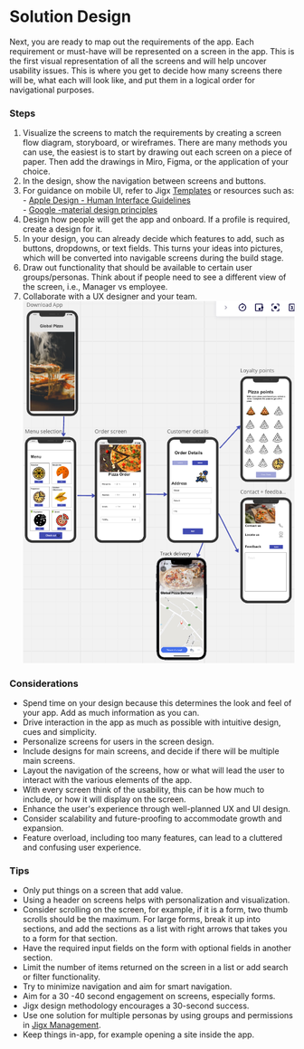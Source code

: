 # Solution Design

Next, you are ready to map out the requirements of the app. Each requirement or must-have will be represented on a screen in the app. This is the first visual representation of all the screens and will help uncover usability issues. This is where you get to decide how many screens there will be, what each will look like, and put them in a logical order for navigational purposes.

### Steps

1. Visualize the screens to match the requirements by creating a screen flow diagram, storyboard, or wireframes. There are many methods you can use, the easiest is to start by drawing out each screen on a piece of paper. Then add the drawings in Miro, Figma, or the application of your choice.
2. In the design, show the navigation between screens and buttons.
3. For guidance on mobile UI, refer to Jigx [Templates](../../building-apps-with-jigx/ui/jigs-_screens_/jig-templates.md) or resources such as: \
   \- [Apple Design - Human Interface Guidelines](https://developer.apple.com/design/human-interface-guidelines) \
   \- [Google -material design principles](https://m2.material.io/design/introduction)
4. Design how people will get the app and onboard. If a profile is required, create a design for it.
5. In your design, you can already decide which features to add, such as buttons, dropdowns, or text fields. This turns your ideas into pictures, which will be converted into navigable screens during the build stage.
6. Draw out functionality that should be available to certain user groups/personas. Think about if people need to see a different view of the screen, i.e., Manager vs employee.
7. Collaborate with a UX designer and your team. \
   ![](../../.gitbook/assets/PizzaAppScreen.png)

### Considerations

* Spend time on your design because this determines the look and feel of your app. Add as much information as you can.
* Drive interaction in the app as much as possible with intuitive design, cues and simplicity.
* Personalize screens for users in the screen design.
* Include designs for main screens, and decide if there will be multiple main screens.
* Layout the navigation of the screens, how or what will lead the user to interact with the various elements of the app.
* With every screen think of the usability, this can be how much to include, or how it will display on the screen.
* Enhance the user's experience through well-planned UX and UI design.
* Consider scalability and future-proofing to accommodate growth and expansion.
* Feature overload, including too many features, can lead to a cluttered and confusing user experience.

### Tips

* Only put things on a screen that add value.
* Using a header on screens helps with personalization and visualization.
* Consider scrolling on the screen, for example, if it is a form, two thumb scrolls should be the maximum. For large forms, break it up into sections, and add the sections as a list with right arrows that takes you to a form for that section.
* Have the required input fields on the form with optional fields in another section.
* Limit the number of items returned on the screen in a list or add search or filter functionality.
* Try to minimize navigation and aim for smart navigation.
* Aim for a 30 -40 second engagement on screens, especially forms.
* Jigx design methodology encourages a 30-second success.
* Use one solution for multiple personas by using groups and permissions in [Jigx Management](<../../Administration/Management Overview.md>).
* Keep things in-app, for example opening a site inside the app.
